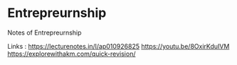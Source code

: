 # Entrepreurnship
Notes of Entrepreurnship


Links :
https://lecturenotes.in/l/ap010926825
https://youtu.be/8OxirKduIVM
https://explorewithakm.com/quick-revision/
